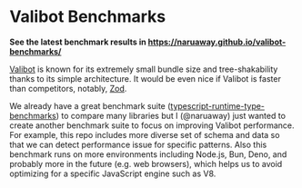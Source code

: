 # Valibot Benchmarks

**See the latest benchmark results in https://naruaway.github.io/valibot-benchmarks/**

[Valibot](https://github.com/fabian-hiller/valibot) is known for its extremely small bundle size and tree-shakability thanks to its simple architecture.
It would be even nice if Valibot is faster than competitors, notably, [Zod](https://github.com/colinhacks/zod).

We already have a great benchmark suite ([typescript-runtime-type-benchmarks](https://github.com/moltar/typescript-runtime-type-benchmarks)) to compare many libraries but I (@naruaway) just wanted to create another benchmark suite to focus on improving Valibot performance. For example, this repo includes more diverse set of schema and data so that we can detect performance issue for specific patterns. Also this benchmark runs on more environments including Node.js, Bun, Deno, and probably more in the future (e.g. web browsers), which helps us to avoid optimizing for a specific JavaScript engine such as V8.
